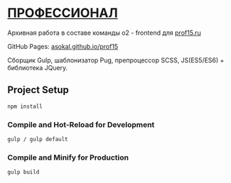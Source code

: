 # [ПРОФЕССИОНАЛ](http://prof15.ru/)

Архивная работа в составе команды o2 - frontend для [prof15.ru](http://prof15.ru/)

GitHub Pages: [asokal.github.io/prof15](https://asokal.github.io/prof15/page-list.html)

Сборщик Gulp, шаблонизатор Pug, препроцессор SCSS, JS(ES5/ES6) + библиотека JQuery.

## Project Setup

```sh
npm install
```

### Compile and Hot-Reload for Development

```sh
gulp / gulp default
```

### Compile and Minify for Production

```sh
gulp build
```
